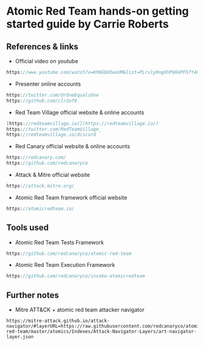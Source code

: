 # Atomic Red Team hands-on getting started guide by Carrie Roberts

## References & links

- Official video on youtube

```go
https://www.youtube.com/watch?v=KhKGbH3wxUM&list=PLruly0ngXhPG6GPFSft4FyEuTEh2P8WdQ&index=8
```

- Presenter online accounts

```go
https://twitter.com/OrOneEqualsOne
https://github.com/clr2of8
```

- Red Team Village official website & online  accounts

```go
[https://redteamvillage.io/](https://redteamvillage.io/)
https://twitter.com/RedTeamVillage_
https://redteamvillage.io/discord
```

- Red Canary official website & online  accounts

```go
https://redcanary.com/
https://github.com/redcanaryco
```

- Attack & Mitre official website

```go
https://attack.mitre.org/
```

- Atomic Red Team framework official website

```go
https://atomicredteam.io/
```

## Tools used

- Atomic Red Team Tests Framework

```go
https://github.com/redcanaryco/atomic-red-team
```

- Atomic Red Team Execution Framework

```go
https://github.com/redcanaryco/invoke-atomicredteam
```

## Further notes

- Mitre ATT&CK + atomic red team attacker navigator
```
https://mitre-attack.github.io/attack-navigator/#layerURL=https://raw.githubusercontent.com/redcanaryco/atomic-red-team/master/atomics/Indexes/Attack-Navigator-Layers/art-navigator-layer.json
```
